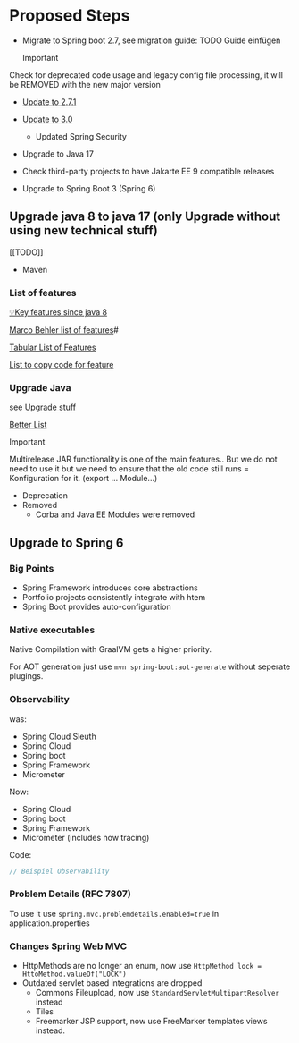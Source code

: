 
# Proposed Steps

- Migrate to Spring boot 2.7, see migration guide: TODO Guide einfügen
  
  > [!important]
> 
Check for deprecated code usage and legacy config file processing, it will be REMOVED with the new major version

- [Update to 2.7.1](https://thepracticaldeveloper.com/book-update-2.7.1/)
- [Update to 3.0](https://github.com/spring-projects/spring-boot/wiki/Spring-Boot-3.0-Migration-Guide)
	- Updated Spring Security
		
		  
- Upgrade to Java 17
- Check third-party projects to have Jakarte EE 9 compatible releases
- Upgrade to Spring Boot 3 (Spring 6)


## Upgrade java 8 to java 17 (only Upgrade without using new technical stuff)

[[TODO]] 
* Maven 

### List of features

[💡Key features since java 8](https://reflectoring.io/java-release-notes/)

[Marco Behler list of features](https://www.marcobehler.com/guides/a-guide-to-java-versions-and-features)#

[Tabular List of Features]([https://www.marcobehler.com/guides/a-guide-to-java-versions-and-features](https://ondro.inginea.eu/index.php/new-features-in-java-versions-since-java-8/))

[List to copy code for feature](https://advancedweb.hu/a-categorized-list-of-all-java-and-jvm-features-since-jdk-8-to-18/)

### Upgrade Java

see [Upgrade stuff](https://blogs.oracle.com/javamagazine/post/its-time-to-move-your-applications-to-java-17-heres-why-and-heres-how)

[Better List](https://blogs.oracle.com/javamagazine/post/its-time-to-move-your-applications-to-java-17-heres-why-and-heres-how)

> [!important]
> 
Multirelease JAR functionality is one of the main features.. But we do not need to use it but we need to ensure that the old code still runs = Konfiguration for it. (export ... Module...)

- Deprecation
- Removed
	- Corba and Java EE Modules were removed 


## Upgrade to Spring 6
### Big Points
- Spring Framework introduces core abstractions
- Portfolio projects consistently integrate with htem
- Spring Boot provides auto-configuration

### Native executables

Native Compilation with GraalVM gets a higher priority.

For AOT generation just use `mvn spring-boot:aot-generate` without seperate plugings.

### Observability 

was:
- Spring Cloud Sleuth 
- Spring Cloud 
- Spring boot
- Spring Framework 
- Micrometer

Now:

- Spring Cloud 
- Spring boot
- Spring Framework 
- Micrometer (includes now tracing)


Code:
```java
// Beispiel Observability 
```

### Problem Details (RFC 7807)
To use it use  `spring.mvc.problemdetails.enabled=true` in application.properties

### Changes Spring Web MVC

- HttpMethods are no longer an enum, now use `HttpMethod lock = HttoMethod.valueOf("LOCK")`
- Outdated servlet based integrations are dropped
	- Commons Fileupload, now use `StandardServletMultipartResolver` instead
	- Tiles
	- Freemarker JSP support, now use FreeMarker templates views instead.